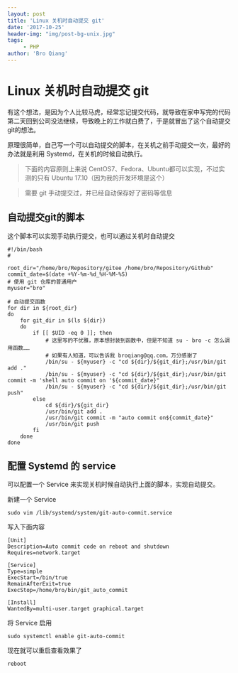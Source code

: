```yaml
---
layout: post
title: 'Linux 关机时自动提交 git'
date: '2017-10-25'
header-img: "img/post-bg-unix.jpg"
tags:
     - PHP
author: 'Bro Qiang'
---
```


# Linux 关机时自动提交 git

有这个想法，是因为个人比较马虎，经常忘记提交代码，就导致在家中写完的代码第二天回到公司没法继续，导致晚上的工作就白费了，于是就冒出了这个自动提交git的想法。

原理很简单，自己写一个可以自动提交的脚本，在关机之前手动提交一次，最好的办法就是利用 Systemd，在关机的时候自动执行。

> 下面的内容原则上来说 CentOS7、Fedora、Ubuntu都可以实现，不过实测的只有 Ubuntu 17.10（因为我的开发环境是这个）

> 需要 git 手动提交过，并已经自动保存好了密码等信息

## 自动提交git的脚本

这个脚本可以实现手动执行提交，也可以通过关机时自动提交

```shell
#!/bin/bash
#

root_dir="/home/bro/Repository/gitee /home/bro/Repository/Github"
commit_date=$(date +%Y-%m-%d_%H-%M-%S)
# 使用 git 仓库的普通用户
myuser="bro"

# 自动提交函数
for dir in ${root_dir}
do  
    for git_dir in $(ls ${dir})
    do  
        if [[ $UID -eq 0 ]]; then
            # 这里写的不优雅，原本想封装到函数中，但是不知道 su - bro -c 怎么调用函数……
            # 如果有人知道，可以告诉我 broqiang@qq.com，万分感谢了
            /bin/su - ${myuser} -c "cd ${dir}/${git_dir};/usr/bin/git add ."
            /bin/su - ${myuser} -c "cd ${dir}/${git_dir};/usr/bin/git commit -m 'shell auto commit on '${commit_date}"
            /bin/su - ${myuser} -c "cd ${dir}/${git_dir};/usr/bin/git push"
        else
            cd ${dir}/${git_dir}
            /usr/bin/git add .
            /usr/bin/git commit -m "auto commit on${commit_date}"
            /usr/bin/git push
        fi
    done
done
```

## 配置 Systemd 的 service

可以配置一个 Service 来实现关机时候自动执行上面的脚本，实现自动提交。

新建一个 Service

```shell
sudo vim /lib/systemd/system/git-auto-commit.service
```

写入下面内容

```shell
[Unit]
Description=Auto commit code on reboot and shutdown
Requires=network.target
 
[Service]
Type=simple
ExecStart=/bin/true
RemainAfterExit=true
ExecStop=/home/bro/bin/git_auto_commit
  
[Install]
WantedBy=multi-user.target graphical.target
```

将 Service 启用

```shell
sudo systemctl enable git-auto-commit
```

现在就可以重启查看效果了

```shell
reboot
```

